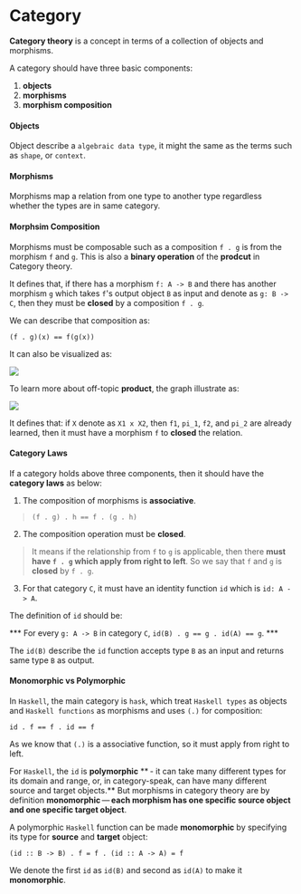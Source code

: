 # Category

**Category theory** is a concept in terms of a collection of objects and morphisms.

A category should have three basic components:

1. **objects** 
2. **morphisms** 
3. **morphism composition**

#### Objects

Object describe a `algebraic data type`, it might the same as the terms such as `shape`, or `context`.

#### Morphisms

Morphisms map a relation from one type to another type regardless whether the types are in same category.

#### Morphsim Composition


Morphisms must be composable such as a composition `f . g` is from the morphism `f` and `g`. This is also a **binary operation** of the **prodcut** in Category theory. 

It defines that, if there has a morphism `f: A -> B` and there has another morphism `g` which takes `f`'s output object `B` as input and denote as `g: B -> C`, then they must be **closed** by a composition `f . g`.

We can describe that composition as:

`(f . g)(x) == f(g(x))`

It can also be visualized as:

![](https://upload.wikimedia.org/wikipedia/commons/thumb/e/ef/Commutative_diagram_for_morphism.svg/200px-Commutative_diagram_for_morphism.svg.png)

To learn more about off-topic **product**, the graph illustrate as:

![](https://upload.wikimedia.org/wikipedia/commons/thumb/8/89/CategoricalProduct-03.svg/280px-CategoricalProduct-03.svg.png)

It defines that: if `X` denote as `X1 x X2`, then `f1`, `pi_1`, `f2`, and `pi_2` are already learned, then it must have a morphism `f` to **closed** the relation.


#### Category Laws

If a category holds above three components, then it should have the **category laws** as below:

1. The composition of morphisms is **associative**.

  > `(f . g) . h == f . (g . h)`
  
2. The composition operation must be **closed**. 

  > It means if the relationship from `f` to `g` is applicable, then there **must have `f . g` which apply from right to left**. So we say that `f` and `g` is **closed** by `f . g`.

3. For that category `C`, it must have an identity function `id` which is `id: A -> A`.

The definition of `id` should be:

*** For every `g: A -> B` in category `C`, `id(B) . g == g . id(A) == g`. ***

The `id(B)` describe the `id` function accepts type `B` as an input and returns same type `B` as output. 

#### Monomorphic vs Polymorphic

In `Haskell`, the main category is `hask`, which treat `Haskell types` as objects and `Haskell functions` as morphisms and uses `(.)` for composition:

`id . f == f . id == f`

As we know that `(.)` is a associative function, so it must apply from right to left. 

For `Haskell`, the `id` is **polymorphic** ** - it can take many different types for its domain and range, or, in category-speak, can have many different source and target objects.** But morphisms in category theory are by definition **monomorphic** — **each morphism has one specific source object and one specific target object**.

A polymorphic `Haskell` function can be made **monomorphic** by specifying its type for **source** and **target** object:

`(id :: B -> B) . f = f . (id :: A -> A) = f` 

We denote the first `id` as `id(B)` and second as `id(A)` to make it **monomorphic**.